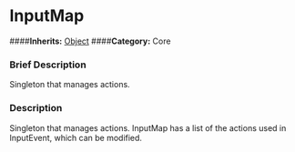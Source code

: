 #  InputMap  
####**Inherits:** [Object](class_object)
####**Category:** Core

###  Brief Description  
Singleton that manages actions.

###  Description  
Singleton that manages actions. InputMap has a list of the actions used in InputEvent, which can be modified.
